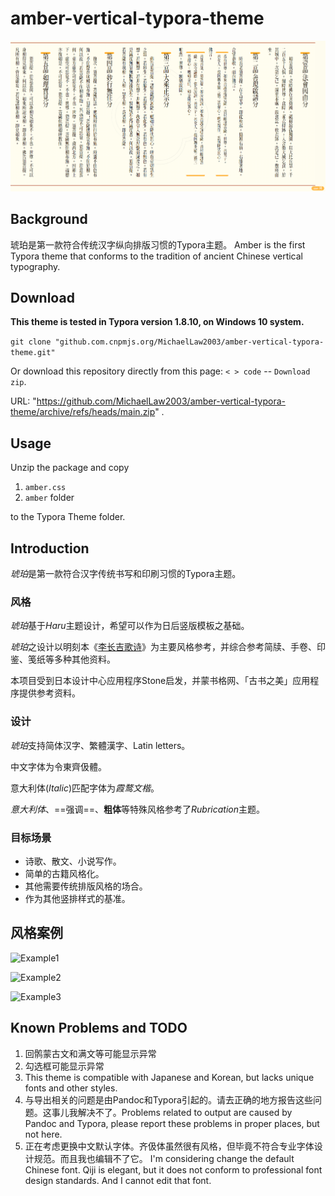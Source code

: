 # amber-vertical-typora-theme

![heading](Readme/heading.png)

## Background

琥珀是第一款符合传统汉字纵向排版习惯的Typora主题。 Amber is the first Typora theme that conforms to the tradition of ancient Chinese vertical typography.

## Download 
**This theme is tested in Typora version 1.8.10, on Windows 10 system.**

``` git clone "github.com.cnpmjs.org/MichaelLaw2003/amber-vertical-typora-theme.git" ```

Or download this repository directly from this page: `< > code` -- `Download zip`.

URL: "https://github.com/MichaelLaw2003/amber-vertical-typora-theme/archive/refs/heads/main.zip" .

## Usage
Unzip the package and copy 
1. `amber.css`
2. `amber` folder

to the Typora Theme folder.


## Introduction

*琥珀*是第一款符合汉字传统书写和印刷习惯的Typora主题。

### 风格

*琥珀*基于*Haru*主题设计，希望可以作为日后竖版模板之基础。

*琥珀*之设计以明刻本《[李长吉歌诗](https://old.shuge.org/ebook/li-changji-ge-shi/)》为主要风格参考，并综合参考简牍、手卷、印鉴、笺纸等多种其他资料。

本项目受到日本设计中心应用程序Stone启发，并蒙书格网、「古书之美」应用程序提供参考资料。

### 设计

*琥珀*支持简体汉字、繁體漢字、Latin letters。

中文字体为令東齊伋體。

意大利体(*Italic*)匹配字体为*霞鹜文楷*。

*意大利体*、==强调==、**粗体**等特殊风格参考了*Rubrication*主题。

### 目标场景

- 诗歌、散文、小说写作。
- 简单的古籍风格化。
- 其他需要传统排版风格的场合。
- 作为其他竖排样式的基准。

## 风格案例

![Example1](Readme/Example1.png)

![Example2](Readme/Example2.png)

![Example3](Readme/Example3.png)

## Known Problems and TODO
1. 回鹘蒙古文和满文等可能显示异常
2. 勾选框可能显示异常
3. This theme is compatible with Japanese and Korean, but lacks unique fonts and other styles.
4. 与导出相关的问题是由Pandoc和Typora引起的。请去正确的地方报告这些问题。这事儿我解决不了。Problems related to output are caused by Pandoc and Typora, please report these problems in proper places, but not here.
5. 正在考虑更换中文默认字体。齐伋体虽然很有风格，但毕竟不符合专业字体设计规范。而且我也编辑不了它。 I'm considering change the default Chinese font. Qiji is elegant, but it does not conform to professional font design standards. And I cannot edit that font.

